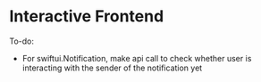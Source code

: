 # Interactive Frontend

To-do:
- For swiftui.Notification, make api call to check whether user is interacting with the sender of the notification yet
